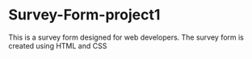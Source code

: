 # Survey-Form-project1
This is a survey form designed for web developers. The survey form is created using HTML and CSS 

